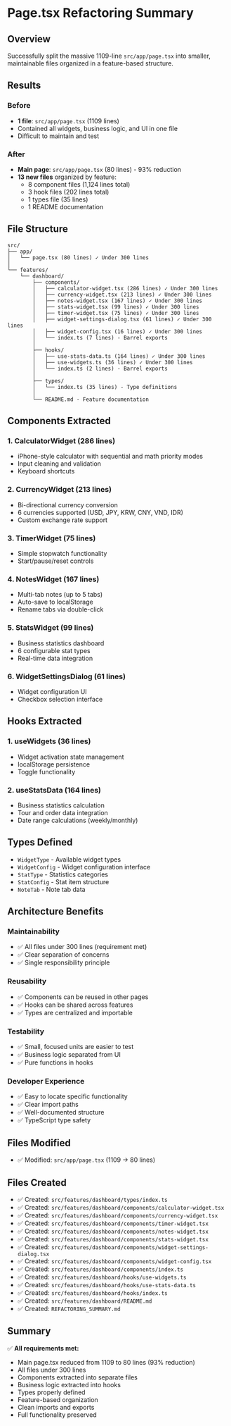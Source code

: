 # Page.tsx Refactoring Summary

## Overview

Successfully split the massive 1109-line `src/app/page.tsx` into smaller, maintainable files organized in a feature-based structure.

## Results

### Before

- **1 file**: `src/app/page.tsx` (1109 lines)
- Contained all widgets, business logic, and UI in one file
- Difficult to maintain and test

### After

- **Main page**: `src/app/page.tsx` (80 lines) - 93% reduction
- **13 new files** organized by feature:
  - 8 component files (1,124 lines total)
  - 3 hook files (202 lines total)
  - 1 types file (35 lines)
  - 1 README documentation

## File Structure

```
src/
├── app/
│   └── page.tsx (80 lines) ✓ Under 300 lines
│
└── features/
    └── dashboard/
        ├── components/
        │   ├── calculator-widget.tsx (286 lines) ✓ Under 300 lines
        │   ├── currency-widget.tsx (213 lines) ✓ Under 300 lines
        │   ├── notes-widget.tsx (167 lines) ✓ Under 300 lines
        │   ├── stats-widget.tsx (99 lines) ✓ Under 300 lines
        │   ├── timer-widget.tsx (75 lines) ✓ Under 300 lines
        │   ├── widget-settings-dialog.tsx (61 lines) ✓ Under 300 lines
        │   ├── widget-config.tsx (16 lines) ✓ Under 300 lines
        │   └── index.ts (7 lines) - Barrel exports
        │
        ├── hooks/
        │   ├── use-stats-data.ts (164 lines) ✓ Under 300 lines
        │   ├── use-widgets.ts (36 lines) ✓ Under 300 lines
        │   └── index.ts (2 lines) - Barrel exports
        │
        ├── types/
        │   └── index.ts (35 lines) - Type definitions
        │
        └── README.md - Feature documentation
```

## Components Extracted

### 1. CalculatorWidget (286 lines)

- iPhone-style calculator with sequential and math priority modes
- Input cleaning and validation
- Keyboard shortcuts

### 2. CurrencyWidget (213 lines)

- Bi-directional currency conversion
- 6 currencies supported (USD, JPY, KRW, CNY, VND, IDR)
- Custom exchange rate support

### 3. TimerWidget (75 lines)

- Simple stopwatch functionality
- Start/pause/reset controls

### 4. NotesWidget (167 lines)

- Multi-tab notes (up to 5 tabs)
- Auto-save to localStorage
- Rename tabs via double-click

### 5. StatsWidget (99 lines)

- Business statistics dashboard
- 6 configurable stat types
- Real-time data integration

### 6. WidgetSettingsDialog (61 lines)

- Widget configuration UI
- Checkbox selection interface

## Hooks Extracted

### 1. useWidgets (36 lines)

- Widget activation state management
- localStorage persistence
- Toggle functionality

### 2. useStatsData (164 lines)

- Business statistics calculation
- Tour and order data integration
- Date range calculations (weekly/monthly)

## Types Defined

- `WidgetType` - Available widget types
- `WidgetConfig` - Widget configuration interface
- `StatType` - Statistics categories
- `StatConfig` - Stat item structure
- `NoteTab` - Note tab data

## Architecture Benefits

### Maintainability

- ✅ All files under 300 lines (requirement met)
- ✅ Clear separation of concerns
- ✅ Single responsibility principle

### Reusability

- ✅ Components can be reused in other pages
- ✅ Hooks can be shared across features
- ✅ Types are centralized and importable

### Testability

- ✅ Small, focused units are easier to test
- ✅ Business logic separated from UI
- ✅ Pure functions in hooks

### Developer Experience

- ✅ Easy to locate specific functionality
- ✅ Clear import paths
- ✅ Well-documented structure
- ✅ TypeScript type safety

## Files Modified

- ✅ Modified: `src/app/page.tsx` (1109 → 80 lines)

## Files Created

- ✅ Created: `src/features/dashboard/types/index.ts`
- ✅ Created: `src/features/dashboard/components/calculator-widget.tsx`
- ✅ Created: `src/features/dashboard/components/currency-widget.tsx`
- ✅ Created: `src/features/dashboard/components/timer-widget.tsx`
- ✅ Created: `src/features/dashboard/components/notes-widget.tsx`
- ✅ Created: `src/features/dashboard/components/stats-widget.tsx`
- ✅ Created: `src/features/dashboard/components/widget-settings-dialog.tsx`
- ✅ Created: `src/features/dashboard/components/widget-config.tsx`
- ✅ Created: `src/features/dashboard/components/index.ts`
- ✅ Created: `src/features/dashboard/hooks/use-widgets.ts`
- ✅ Created: `src/features/dashboard/hooks/use-stats-data.ts`
- ✅ Created: `src/features/dashboard/hooks/index.ts`
- ✅ Created: `src/features/dashboard/README.md`
- ✅ Created: `REFACTORING_SUMMARY.md`

## Summary

✅ **All requirements met:**

- Main page.tsx reduced from 1109 to 80 lines (93% reduction)
- All files under 300 lines
- Components extracted into separate files
- Business logic extracted into hooks
- Types properly defined
- Feature-based organization
- Clean imports and exports
- Full functionality preserved
